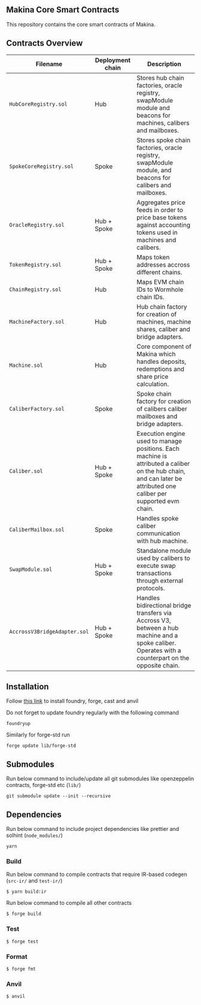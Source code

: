 ## Makina Core Smart Contracts

This repository contains the core smart contracts of Makina.

## Contracts Overview

| Filename                     | Deployment chain | Description                                                                                                                                                        |
| ---------------------------- | ---------------- | ------------------------------------------------------------------------------------------------------------------------------------------------------------------ |
| `HubCoreRegistry.sol`            | Hub              | Stores hub chain factories, oracle registry, swapModule module and beacons for machines, calibers and mailboxes.                                                   |
| `SpokeCoreRegistry.sol`          | Spoke            | Stores spoke chain factories, oracle registry, swapModule module, and beacons for calibers and mailboxes.                                                          |
| `OracleRegistry.sol`         | Hub + Spoke      | Aggregates price feeds in order to price base tokens against accounting tokens used in machines and calibers.                                                      |
| `TokenRegistry.sol`          | Hub + Spoke      | Maps token addresses accross different chains.                                                                                                                     |
| `ChainRegistry.sol`          | Hub              | Maps EVM chain IDs to Wormhole chain IDs.                                                                                                                          |
| `MachineFactory.sol`         | Hub              | Hub chain factory for creation of machines, machine shares, caliber and bridge adapters.                                                                           |
| `Machine.sol`                | Hub              | Core component of Makina which handles deposits, redemptions and share price calculation.                                                                          |
| `CaliberFactory.sol`         | Spoke            | Spoke chain factory for creation of calibers caliber mailboxes and bridge adapters.                                                                                |
| `Caliber.sol`                | Hub + Spoke      | Execution engine used to manage positions. Each machine is attributed a caliber on the hub chain, and can later be attributed one caliber per supported evm chain. |
| `CaliberMailbox.sol`         | Spoke            | Handles spoke caliber communication with hub machine.                                                                                                              |
| `SwapModule.sol`             | Hub + Spoke      | Standalone module used by calibers to execute swap transactions through external protocols.                                                                        |
| `AccrossV3BridgeAdapter.sol` | Hub + Spoke      | Handles bidirectional bridge transfers via Accross V3, between a hub machine and a spoke caliber. Operates with a counterpart on the opposite chain.               |

## Installation

Follow [this link](https://book.getfoundry.sh/getting-started/installation) to install foundry, forge, cast and anvil

Do not forget to update foundry regularly with the following command

```properties
foundryup
```

Similarly for forge-std run

```properties
forge update lib/forge-std
```

## Submodules

Run below command to include/update all git submodules like openzeppelin contracts, forge-std etc (`lib/`)

```properties
git submodule update --init --recursive
```

## Dependencies

Run below command to include project dependencies like prettier and solhint (`node_modules/`)

```properties
yarn
```

### Build

Run below command to compile contracts that require IR-based codegen (`src-ir/` and `test-ir/`)
```shell
$ yarn build:ir
```

Run below command to compile all other contracts
```shell
$ forge build
```

### Test

```shell
$ forge test
```

### Format

```shell
$ forge fmt
```

### Anvil

```shell
$ anvil
```
